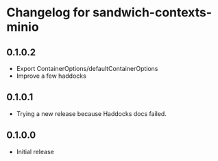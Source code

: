 # Changelog for sandwich-contexts-minio

## 0.1.0.2

* Export ContainerOptions/defaultContainerOptions
* Improve a few haddocks

## 0.1.0.1

* Trying a new release because Haddocks docs failed.

## 0.1.0.0

* Initial release
